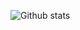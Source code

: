 ![Github stats](https://github-readme-stats.vercel.app/api?username=cre8tion&theme=react&show_icons=true&count_private=true)

